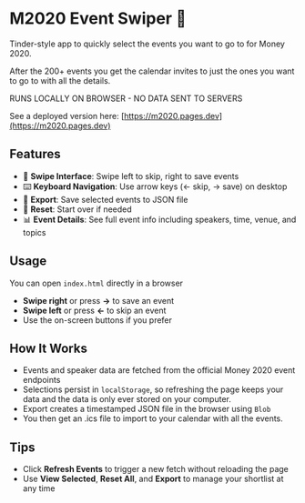 # M2020 Event Swiper 📅

Tinder-style app to quickly select the events you want to go to for Money 2020.

After the 200+ events you get the calendar invites to just the ones you want to go to with all the details. 

RUNS LOCALLY ON BROWSER - NO DATA SENT TO SERVERS

See a deployed version here: [https://m2020.pages.dev](https://m2020.pages.dev)

## Features

- 📱 **Swipe Interface**: Swipe left to skip, right to save events
- ⌨️ **Keyboard Navigation**: Use arrow keys (← skip, → save) on desktop
- 💾 **Export**: Save selected events to JSON file
- 🔄 **Reset**: Start over if needed
- 📊 **Event Details**: See full event info including speakers, time, venue, and topics

## Usage

You can open `index.html` directly in a browser

- **Swipe right** or press **→** to save an event
- **Swipe left** or press **←** to skip an event
- Use the on-screen buttons if you prefer

## How It Works

- Events and speaker data are fetched from the official Money 2020 event endpoints 
- Selections persist in `localStorage`, so refreshing the page keeps your data and the data is only ever stored on your computer.
- Export creates a timestamped JSON file in the browser using `Blob`
- You then get an .ics file to import to your calendar with all the events. 

## Tips

- Click **Refresh Events** to trigger a new fetch without reloading the page
- Use **View Selected**, **Reset All**, and **Export** to manage your shortlist at any time
